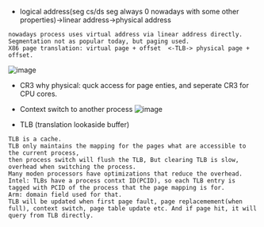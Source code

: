 
- logical address(seg cs/ds seg always 0 nowadays with some other properties)->linear address->physical address
```
nowadays process uses virtual address via linear address directly. Segmentation not as popular today, but paging used.
X86 page translation: virtual page + offset  <-TLB-> physical page + offset.
```
![image](https://github.com/upempty/pynote/assets/52414719/6c8fcf2f-35b5-458e-9366-b4f330ac7b5b)

- CR3 why physical: quck access for page enties, and seperate CR3 for CPU cores.

- Context switch to another process
![image](https://github.com/upempty/pynote/assets/52414719/77ac58c2-dad1-4cc8-bdcf-fd69dba35578)

- TLB (translation lookaside buffer)
```
TLB is a cache.
TLB only maintains the mapping for the pages what are accessible to the current process,
then process switch will flush the TLB, But clearing TLB is slow, overhead when switching the process.
Many moden processors have optimizations that reduce the overhead.
Intel: TLBs have a process contxt ID(PCID), so each TLB entry is tagged with PCID of the process that the page mapping is for.
Arm: domain field used for that.
TLB will be updated when first page fault, page replacemement(when full), context switch, page table update etc. And if page hit, it will query from TLB directly.
```
